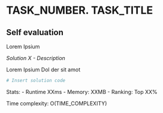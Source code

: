 # TASK_NUMBER. TASK_TITLE


## Self evaluation

Lorem Ipsium

*Solution X - Description*

Lorem Ipsium Dol der sit amot
```Python
# Insert solution code
```
Stats:
    - Runtime XXms
    - Memory: XXMB
    - Ranking: Top XX%

Time complexity: O(TIME_COMPLEXITY)